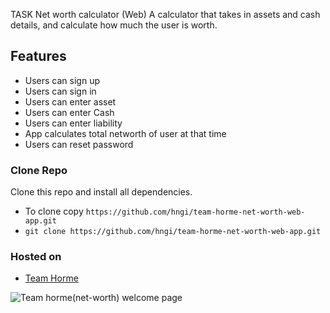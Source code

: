 TASK
Net worth calculator (Web)
A calculator that takes in assets and cash details, and calculate how much the user is worth.

## Features
* Users can sign up
* Users can sign in
* Users can enter asset
* Users can enter Cash
* Users can enter liability
* App calculates total networth of user at that time
* Users can reset password



### Clone Repo
Clone this repo and install all dependencies.
* To clone copy ```https://github.com/hngi/team-horme-net-worth-web-app.git```
* ```git clone https://github.com/hngi/team-horme-net-worth-web-app.git```
  

### Hosted on
* [Team Horme](http://hngteamhorme.diaticine.com/index.php)

<img src="https://res.cloudinary.com/dvbwpicno/image/upload/v1569718330/humfv3xkyamj39piogq3.png"
     alt="Team horme(net-worth) welcome page"
     />
